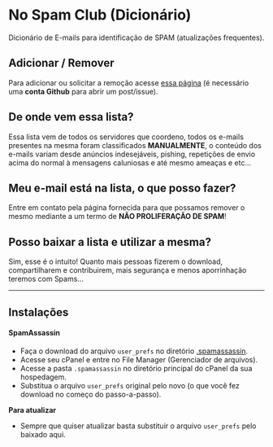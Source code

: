 # No Spam Club (Dicionário)
Dicionário de E-mails para identificação de SPAM (atualizações frequentes).

## Adicionar / Remover
Para adicionar ou solicitar a remoção acesse [essa página](../../issues) (é necessário uma **conta Github** para abrir um post/issue).


## De onde vem essa lista?
Essa lista vem de todos os servidores que coordeno, todos os e-mails presentes na mesma foram classificados **MANUALMENTE**, o conteúdo dos e-mails variam desde anúncios indesejáveis, pishing, repetições de envio acima do normal à mensagens caluniosas e até mesmo ameaças e etc...

## Meu e-mail está na lista, o que posso fazer?
Entre em contato pela página fornecida para que possamos remover o mesmo mediante a um termo de **NÃO PROLIFERAÇÃO DE SPAM**!

## Posso baixar a lista e utilizar a mesma?
Sim, esse é o intuito! Quanto mais pessoas fizerem o download, compartilharem e contribuirem, mais segurança e menos aporrinhação teremos com Spams...

---

## Instalações

#### SpamAssassin
- Faça o download do arquivo `user_prefs` no diretório [.spamassassin](./.spamassassin).
- Acesse seu cPanel e entre no File Manager (Gerenciador de arquivos).
- Acesse a pasta `.spamassassin` no diretório principal do cPanel da sua hospedagem.
- Substitua o arquivo `user_prefs` original pelo novo (o que você fez download no começo do passo-a-passo).

**Para atualizar**
- Sempre que quiser atualizar basta substituir o arquivo `user_prefs` pelo baixado aqui.
